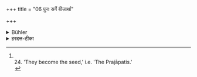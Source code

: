 +++
title = "06 पुनः सर्गे बीजार्था"

+++

<details><summary>Bühler</summary>

6. At the new creation (of, the world) they become the seed. That has been declared in the Bhaviṣyatpurāṇa. [^1] 


[^1]:  24. 'They become the seed,' i.e. 'The Prajāpatis.'
</details>

<details><summary>हरदत्त-टीका</summary>

## सूत्रम्
पुनस्सर्गे बीजार्था भवन्तीति भविष्यत्पुराणे ॥६॥
### टिप्पनी
प्रलयानन्तरं सर्गः, तत्र संसारस्य बीजार्थाः प्रजार्थाः प्रजापतयो भवन्तीति भविष्यत्पुराणे श्रूयते ॥ ६ ॥
</details>
